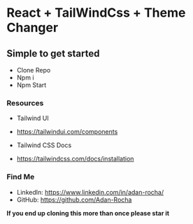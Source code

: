 # React + TailWindCss + Theme Changer

## Simple to get started

- Clone Repo
- Npm i
- Npm Start

### Resources


- Tailwind UI
- https://tailwindui.com/components

- Tailwind CSS Docs
- https://tailwindcss.com/docs/installation

### Find Me

- LinkedIn: https://www.linkedin.com/in/adan-rocha/
- GitHub: https://github.com/Adan-Rocha

**If you end up cloning this more than once please star it**
